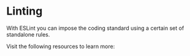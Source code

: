 # Linting

With ESLint you can impose the coding standard using a certain set of standalone rules.

Visit the following resources to learn more: